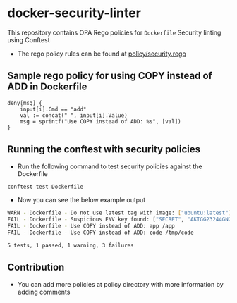 # docker-security-linter

This repository contains OPA Rego policies for `Dockerfile` Security linting using Conftest

* The rego policy rules can be found at [policy/security.rego](policy/security.rego)

## Sample rego policy for using COPY instead of ADD in Dockerfile

```
deny[msg] {
    input[i].Cmd == "add"
    val := concat(" ", input[i].Value)
    msg = sprintf("Use COPY instead of ADD: %s", [val])
}
```

## Running the conftest with security policies

* Run the following command to test security policies against the Dockerfile

```bash
conftest test Dockerfile
```

* Now you can see the below example output

```bash
WARN - Dockerfile - Do not use latest tag with image: ["ubuntu:latest"]
FAIL - Dockerfile - Suspicious ENV key found: ["SECRET", "AKIGG23244GN2344GHG"]
FAIL - Dockerfile - Use COPY instead of ADD: app /app
FAIL - Dockerfile - Use COPY instead of ADD: code /tmp/code

5 tests, 1 passed, 1 warning, 3 failures
```

## Contribution

* You can add more policies at policy directory with more information by adding comments
